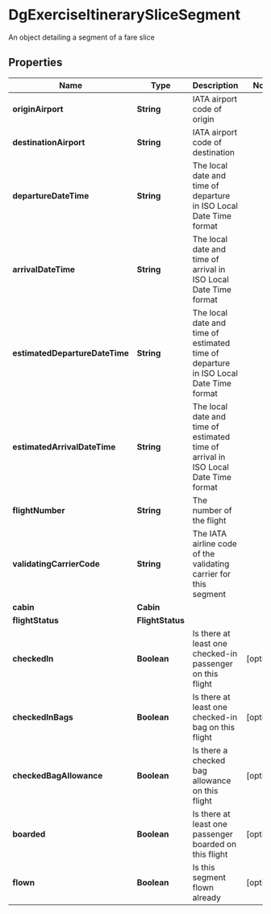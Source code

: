

# DgExerciseItinerarySliceSegment

An object detailing a segment of a fare slice

## Properties

| Name | Type | Description | Notes |
|------------ | ------------- | ------------- | -------------|
|**originAirport** | **String** | IATA airport code of origin |  |
|**destinationAirport** | **String** | IATA airport code of destination |  |
|**departureDateTime** | **String** | The local date and time of departure in ISO Local Date Time format |  |
|**arrivalDateTime** | **String** | The local date and time of arrival in ISO Local Date Time format |  |
|**estimatedDepartureDateTime** | **String** | The local date and time of estimated time of departure in ISO Local Date Time format |  |
|**estimatedArrivalDateTime** | **String** | The local date and time of estimated time of arrival in ISO Local Date Time format |  |
|**flightNumber** | **String** | The number of the flight |  |
|**validatingCarrierCode** | **String** | The IATA airline code of the validating carrier for this segment |  |
|**cabin** | **Cabin** |  |  |
|**flightStatus** | **FlightStatus** |  |  |
|**checkedIn** | **Boolean** | Is there at least one checked-in passenger on this flight |  [optional] |
|**checkedInBags** | **Boolean** | Is there at least one checked-in bag on this flight |  [optional] |
|**checkedBagAllowance** | **Boolean** | Is there a checked bag allowance on this flight |  [optional] |
|**boarded** | **Boolean** | Is there at least one passenger boarded on this flight |  [optional] |
|**flown** | **Boolean** | Is this segment flown already |  [optional] |



